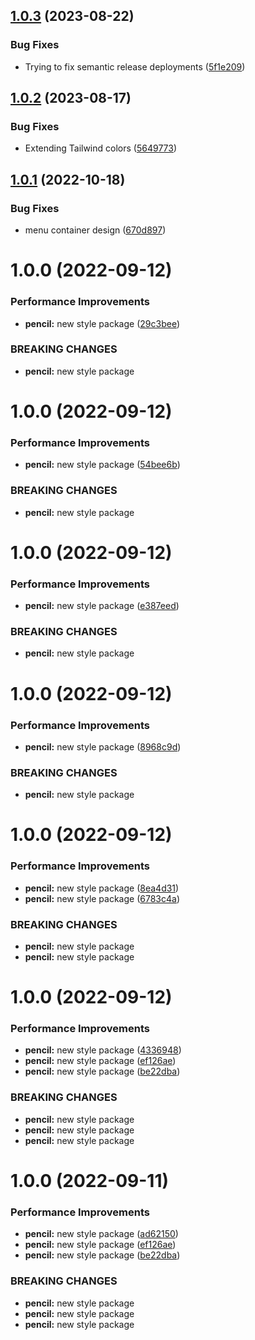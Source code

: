 ## [1.0.3](https://github.com/workadventure/sweetsky/compare/v1.0.2...v1.0.3) (2023-08-22)


### Bug Fixes

* Trying to fix semantic release deployments ([5f1e209](https://github.com/workadventure/sweetsky/commit/5f1e20996ee04a67bee9bb98499a97056a304697))

## [1.0.2](https://github.com/workadventure/sweetsky/compare/v1.0.1...v1.0.2) (2023-08-17)


### Bug Fixes

* Extending Tailwind colors ([5649773](https://github.com/workadventure/sweetsky/commit/564977316028cac9edcdaaa0233a75f4c5817b38))

## [1.0.1](https://github.com/workadventure/sweetsky/compare/v1.0.0...v1.0.1) (2022-10-18)


### Bug Fixes

* menu container design ([670d897](https://github.com/workadventure/sweetsky/commit/670d897ff905b26660cb5c839d7569541e7d94a9))

# 1.0.0 (2022-09-12)


### Performance Improvements

* **pencil:** new style package ([29c3bee](https://github.com/workadventure/sweetsky/commit/29c3bee210dfcd43a5fa322b4798a2a97fa4381d))


### BREAKING CHANGES

* **pencil:** new style package

# 1.0.0 (2022-09-12)


### Performance Improvements

* **pencil:** new style package ([54bee6b](https://github.com/workadventure/sweetsky/commit/54bee6ba84be1522b2d6fc4b509fc979687ba2ef))


### BREAKING CHANGES

* **pencil:** new style package

# 1.0.0 (2022-09-12)


### Performance Improvements

* **pencil:** new style package ([e387eed](https://github.com/workadventure/sweetsky/commit/e387eedb1b89fe0a82bbce7b4dd0dbeac6523644))


### BREAKING CHANGES

* **pencil:** new style package

# 1.0.0 (2022-09-12)


### Performance Improvements

* **pencil:** new style package ([8968c9d](https://github.com/workadventure/sweetsky/commit/8968c9d880e6bef00c9f90e7bc10ca82242343b7))


### BREAKING CHANGES

* **pencil:** new style package

# 1.0.0 (2022-09-12)


### Performance Improvements

* **pencil:** new style package ([8ea4d31](https://github.com/workadventure/sweetsky/commit/8ea4d31c6328d115b8a4c8a180afb1c9e1f294e7))
* **pencil:** new style package ([6783c4a](https://github.com/workadventure/sweetsky/commit/6783c4aefee32b0edca8f6ec4ff66d9b04328cd3))


### BREAKING CHANGES

* **pencil:** new style package
* **pencil:** new style package

# 1.0.0 (2022-09-12)


### Performance Improvements

* **pencil:** new style package ([4336948](https://github.com/workadventure/sweetsky/commit/43369482ebe127802e660f048ebae2fb050015aa))
* **pencil:** new style package ([ef126ae](https://github.com/workadventure/sweetsky/commit/ef126ae978931ca31b1ff7589b686d6e1c0a0cd4))
* **pencil:** new style package ([be22dba](https://github.com/workadventure/sweetsky/commit/be22dba3db22827925ee179a0095540fd753f1a8))


### BREAKING CHANGES

* **pencil:** new style package
* **pencil:** new style package
* **pencil:** new style package

# 1.0.0 (2022-09-11)


### Performance Improvements

* **pencil:** new style package ([ad62150](https://github.com/workadventure/sweetsky/commit/ad621506fa48b8f7cfcc624778ae9cd9312ff4e0))
* **pencil:** new style package ([ef126ae](https://github.com/workadventure/sweetsky/commit/ef126ae978931ca31b1ff7589b686d6e1c0a0cd4))
* **pencil:** new style package ([be22dba](https://github.com/workadventure/sweetsky/commit/be22dba3db22827925ee179a0095540fd753f1a8))


### BREAKING CHANGES

* **pencil:** new style package
* **pencil:** new style package
* **pencil:** new style package
